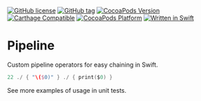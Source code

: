 [![GitHub license](https://img.shields.io/github/license/XCEssentials/Pipeline.svg)](https://github.com/XCEssentials/Pipeline/blob/master/LICENSE)
[![GitHub tag](https://img.shields.io/github/tag/XCEssentials/Pipeline.svg)](https://github.com/XCEssentials/Pipeline/tags)
[![CocoaPods Version](https://img.shields.io/cocoapods/v/XCEPipeline.svg)](https://cocoapods.org/pods/XCEPipeline)
[![Carthage Compatible](https://img.shields.io/badge/Carthage-compatible-brightgreen.svg)](https://github.com/Carthage/Carthage)
[![CocoaPods Platform](https://img.shields.io/cocoapods/p/XCEPipeline.svg)](https://github.com/XCEssentials/Pipeline/blob/master/XCEPipeline.podspec)
[![Written in Swift](https://img.shields.io/badge/Swift-4-orange.svg)](https://developer.apple.com/swift/)

# Pipeline

Custom pipeline operators for easy chaining in Swift.

```swift
22 ./ { "\($0)" } ./ { print($0) }
```

See more examples of usage in unit tests.